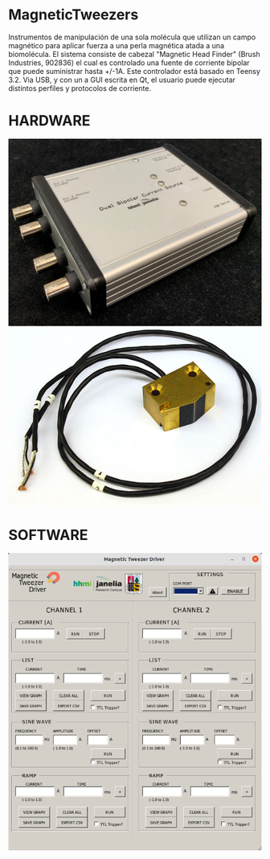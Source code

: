 # MagneticTweezers

Instrumentos de manipulación de una sola molécula que utilizan un campo magnético para aplicar fuerza a una perla magnética atada a una biomolécula. 
El sistema consiste de cabezal "Magnetic Head Finder" (Brush Industries, 902836) el cual es controlado una fuente de corriente bipolar que puede suministrar hasta +/-1A. Este controlador está basado en Teensy 3.2. Via USB, y con un a GUI escrita en Qt, el usuario puede ejecutar distintos perfiles y protocolos de corriente.

# HARDWARE
![Alt text](/IMG/MTD.png)
![Alt text](/IMG/HEAD.png)

# SOFTWARE
![Alt text](/IMG/GUI.png)
